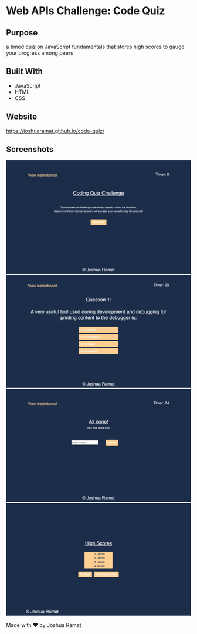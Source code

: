 # Web APIs Challenge: Code Quiz

## Purpose
a timed quiz on JavaScript fundamentals that stores high scores to gauge your progress among peers

## Built With
* JavaScript
* HTML
* CSS

## Website
https://joshuaramat.github.io/code-quiz/

## Screenshots
![Screenshots](./assets/screenshots/index.png)
![Screenshots](./assets/screenshots/quiz.png)
![Screenshots](./assets/screenshots/gameover.png)
![Screenshots](./assets/screenshots/highscore.png)

Made with ❤️ by Joshua Ramat